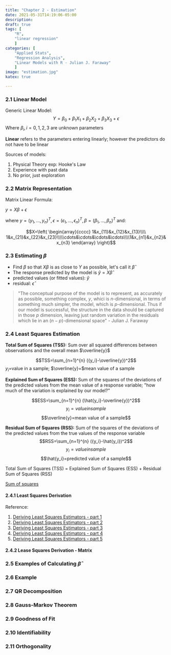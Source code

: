 ```yaml
---
title: "Chapter 2 - Estimation"
date: 2021-05-31T14:19:06-05:00
description: 
draft: true
tags: [
	"R",
	"linear regression"
	]
categories: [
	"Applied Stats",
	"Regression Analysis",
	"Linear Models with R - Julian J. Faraway"
	]
image: "estimation.jpg"
katex: true

---
```

### 2.1 Linear Model
Generic Linear Model: 
$$Y=\beta_0+\beta_1X_1+\beta_2X_2+\beta_3X_3+\epsilon$$
Where $\beta_i,i=0,1,2,3$ are unknown parameters

**Linear** refers to the parameters entering linearly; however the predictors do not have to be linear

Sources of models:
1. Physical Theory exp: Hooke's Law
2. Experience with past data
3. No prior, just exploration

### 2.2 Matrix Representation

Matrix Linear Formula:

$y=X\beta+\epsilon$

where $y=(y_1,\ldots,y_n)^T,\epsilon=(\epsilon_1,\ldots,\epsilon_n)^T,\beta=(\beta_1,\ldots,\beta_n)^T$ and:

$$X=\left( \begin{array}{cccc}
1&x_{11}&x_{12}&x_{13}\\\\ 1&x_{21}&x_{22}&x_{23}\\\\\cdots&\cdots&\cdots&\cdots\\\\1&x_{n1}&x_{n2}&x_{n3}
\end{array} \right)$$

### 2.3 Estimating $\beta$

- Find $\beta$ so that $X\beta$ is as close to $Y$ as possible, let's call it $\widehat{\beta}$ 
- The response predicted by the model is $\widehat{y}=X\widehat{\beta}$
- predicted values (or fitted values): $\widehat{y}$ 
- residual: $\widehat{\epsilon}$


> "The conceptual purpose of the model is to represent, as accurately as possible, something complex, $y$, whici is $n$-dimensional, in terms of something much simpler, the model, which is $p$-dimensional. Thus if our model is successful, the structure in the data should be captured in those $p$ dimension, leaving just random variation in the residuals which lie in an $(n-p)$-dimensional space" - Julian J. Faraway

### 2.4 Least Squares Estimation

**Total Sum of Squares (TSS):** Sum over all squared differences between observations and the overall mean $\overline{y}$

$$TSS=\sum_{n=1}^{n} ({y_i}-\overline{y})^2$$
$y_{i}=$value in a sample; $\overline{y}=$mean value of a sample

__Explained Sum of Squares (ESS):__ Sum of the squares of the deviations of the predicted values from the mean value of a response variable; "how much of the variation is explained by our model?"

$$ESS=\sum_{n=1}^{n} (\hat{y_i}-\overline{y})^2$$
$$y_{i}=value in sample$$
$$\overline{y}=mean value of a sample$$

**Residual Sum of Squares (RSS):** Sum of the squares of the deviations of the predicted values from the true values of the response variable
$$RSS=\sum_{n=1}^{n} ({y_i}-\hat{y_i})^2$$
$$y_{i}=value in sample$$
$$\hat{y_i}=predicted value of a sample$$

Total Sum of Squares (TSS) = Explained Sum of Squares (ESS) + Residual Sum of Squares (RSS)

[Sum of squares](https://www.youtube.com/watch?v=I8cRj0wefi8)

#### 2.4.1 Least Squares Derivation

Reference:
1. [Deriving Least Squares Estimators - part 1](https://www.youtube.com/watch?v=Hi5EJnBHFB4)
2. [Deriving Least Squares Estimators - part 2](https://www.youtube.com/watch?v=hGv9fnmlYaU)
3. [Deriving Least Squares Estimators - part 3](https://www.youtube.com/watch?v=jF3_s2wqPGQ)
4. [Deriving Least Squares Estimators - part 4](https://www.youtube.com/watch?v=AIjuYfjU9dc)
5. [Deriving Least Squares Estimators - part 5](https://www.youtube.com/watch?v=JC0Tm9j-k80)

#### 2.4.2 Lease Squares Derivation - Matrix

### 2.5 Examples of Calculating $\widehat\beta$

### 2.6 Example

### 2.7 QR Decomposition
### 2.8 Gauss-Markov Theorem
### 2.9 Goodness of Fit
### 2.10 Identifiability
### 2.11 Orthogonality
